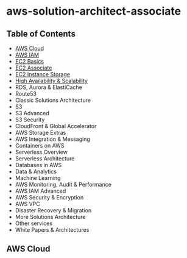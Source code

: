 # aws-solution-architect-associate
## Table of Contents
 - [AWS Cloud](#aws-cloud)
 - [AWS IAM](#aws-iam)
 - [EC2 Basics](#ec2-basics)
 - [EC2 Associate](#ec2-associate)
 - [EC2 Instance Storage](#ec2-instance-storage)
 - [High Availability & Scalability](#high-availability-&-scalability)
 - RDS, Aurora & ElastiCache
 - Route53
 - Classic Solutions Architecture
 - S3
 - S3 Advanced
 - S3 Security
 - CloudFront & Global Accelerator
 - AWS Storage Extras
 - AWS Integration & Messaging
 - Containers on AWS
 - Serverless Overview
 - Serverless Architecture
 - Databases in AWS
 - Data & Analytics
 - Machine Learning
 - AWS Monitoring, Audit & Performance
 - AWS IAM Advanced
 - AWS Security & Encryption
 - AWS VPC
 - Disaster Recovery & Migration
 - More Solutions Architecture
 - Other services
 - White Papers & Architectures

## AWS Cloud
